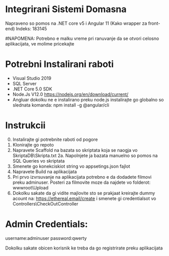# Integrirani Sistemi Domasna

Napraveno so pomos na .NET core v5 i Angular 11 (Kako wrapper za front-end)
Indeks: 183145

#NAPOMENA:
Potrebno e malku vreme pri ranuvanje da se otvori celosno aplikacijata, ve molime pricekajte

# Potrebni Instalirani raboti
- Visual Studio 2019 
- SQL Server 
- .NET Core 5.0 SDK
- Node.Js V12.0 https://nodejs.org/en/download/current/
- Angluar dokolku ne e instalirano preku node.js instalirajte go globalno so slednata komanda:
npm install -g @angular/cli

# Instrukcii
0. Instalirajte gi potrebnite raboti od pogore
1. Klonirajte go repoto
2. Napravete Scaffold na bazata so skriptata koja se naogja vo SkriptaDB\Skripta.txt
2a. Napolnjete ja bazata manuelno so pomos na SQL Queries vo skriptata
3. Smenete go konekciskiot string vo appsetings.json fajlot
4. Napravete Build na aplikacijata
5. Pri prvo izvrsuvanje na aplikacijata potrebno e da dodadete filmovi preku adminuser. Posteri za filmovite moze da najdete vo folderot: wwwroot\Upload
6. Dokolku sakate da gi vidite majlovite sto se prakjaat kreirajte dummy acount na: https://ethereal.email/create
i smenete gi credentialsot vo Controllers\CheckOutController

# Admin Credentials:
username:adminuser
password:qwerty

Dokolku sakate obicen korisnik ke treba da go registrirate preku aplikacijata

